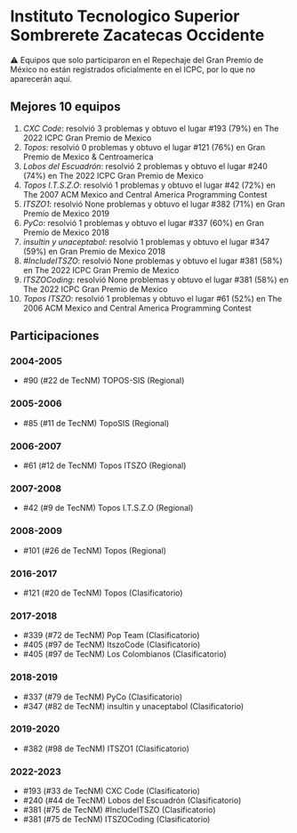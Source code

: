 # Instituto Tecnologico Superior Sombrerete Zacatecas Occidente

:warning: Equipos que solo participaron en el Repechaje del Gran Premio de México no están registrados oficialmente en el ICPC, por lo que no aparecerán aquí.

## Mejores 10 equipos

1. _CXC Code_: resolvió 3 problemas y obtuvo el lugar #193 (79%) en The 2022 ICPC Gran Premio de Mexico
1. _Topos_: resolvió 0 problemas y obtuvo el lugar #121 (76%) en Gran Premio de Mexico & Centroamerica
1. _Lobos del Escuadrón_: resolvió 2 problemas y obtuvo el lugar #240 (74%) en The 2022 ICPC Gran Premio de Mexico
1. _Topos I.T.S.Z.O_: resolvió 1 problemas y obtuvo el lugar #42 (72%) en The 2007 ACM Mexico and Central America Programming Contest
1. _ITSZO1_: resolvió None problemas y obtuvo el lugar #382 (71%) en Gran Premio de Mexico 2019
1. _PyCo_: resolvió 1 problemas y obtuvo el lugar #337 (60%) en Gran Premio de Mexico 2018
1. _insultin y unaceptabol_: resolvió 1 problemas y obtuvo el lugar #347 (59%) en Gran Premio de Mexico 2018
1. _#IncludeITSZO_: resolvió None problemas y obtuvo el lugar #381 (58%) en The 2022 ICPC Gran Premio de Mexico
1. _ITSZOCoding_: resolvió None problemas y obtuvo el lugar #381 (58%) en The 2022 ICPC Gran Premio de Mexico
1. _Topos ITSZO_: resolvió 1 problemas y obtuvo el lugar #61 (52%) en The 2006 ACM Mexico and Central America Programming Contest

## Participaciones

### 2004-2005

- #90 (#22 de TecNM) TOPOS-SIS (Regional)

### 2005-2006

- #85 (#11 de TecNM) TopoSIS (Regional)

### 2006-2007

- #61 (#12 de TecNM) Topos ITSZO (Regional)

### 2007-2008

- #42 (#9 de TecNM) Topos I.T.S.Z.O (Regional)

### 2008-2009

- #101 (#26 de TecNM) Topos (Regional)

### 2016-2017

- #121 (#20 de TecNM) Topos (Clasificatorio)

### 2017-2018

- #339 (#72 de TecNM) Pop Team (Clasificatorio)
- #405 (#97 de TecNM) ItszoCode (Clasificatorio)
- #405 (#97 de TecNM) Los Colombianos (Clasificatorio)

### 2018-2019

- #337 (#79 de TecNM) PyCo (Clasificatorio)
- #347 (#82 de TecNM) insultin y unaceptabol (Clasificatorio)

### 2019-2020

- #382 (#98 de TecNM) ITSZO1 (Clasificatorio)

### 2022-2023

- #193 (#33 de TecNM) CXC Code (Clasificatorio)
- #240 (#44 de TecNM) Lobos del Escuadrón (Clasificatorio)
- #381 (#75 de TecNM) #IncludeITSZO (Clasificatorio)
- #381 (#75 de TecNM) ITSZOCoding (Clasificatorio)



